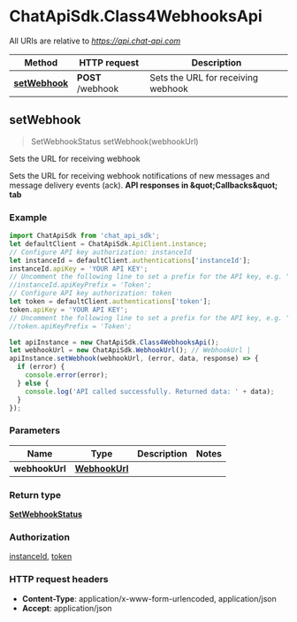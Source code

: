 # ChatApiSdk.Class4WebhooksApi

All URIs are relative to *https://api.chat-api.com*

Method | HTTP request | Description
------------- | ------------- | -------------
[**setWebhook**](Class4WebhooksApi.md#setWebhook) | **POST** /webhook | Sets the URL for receiving webhook



## setWebhook

> SetWebhookStatus setWebhook(webhookUrl)

Sets the URL for receiving webhook

Sets the URL for receiving webhook notifications of new messages and message delivery events (ack).  **API responses in \&quot;Callbacks\&quot; tab**

### Example

```javascript
import ChatApiSdk from 'chat_api_sdk';
let defaultClient = ChatApiSdk.ApiClient.instance;
// Configure API key authorization: instanceId
let instanceId = defaultClient.authentications['instanceId'];
instanceId.apiKey = 'YOUR API KEY';
// Uncomment the following line to set a prefix for the API key, e.g. "Token" (defaults to null)
//instanceId.apiKeyPrefix = 'Token';
// Configure API key authorization: token
let token = defaultClient.authentications['token'];
token.apiKey = 'YOUR API KEY';
// Uncomment the following line to set a prefix for the API key, e.g. "Token" (defaults to null)
//token.apiKeyPrefix = 'Token';

let apiInstance = new ChatApiSdk.Class4WebhooksApi();
let webhookUrl = new ChatApiSdk.WebhookUrl(); // WebhookUrl | 
apiInstance.setWebhook(webhookUrl, (error, data, response) => {
  if (error) {
    console.error(error);
  } else {
    console.log('API called successfully. Returned data: ' + data);
  }
});
```

### Parameters


Name | Type | Description  | Notes
------------- | ------------- | ------------- | -------------
 **webhookUrl** | [**WebhookUrl**](WebhookUrl.md)|  | 

### Return type

[**SetWebhookStatus**](SetWebhookStatus.md)

### Authorization

[instanceId](../README.md#instanceId), [token](../README.md#token)

### HTTP request headers

- **Content-Type**: application/x-www-form-urlencoded, application/json
- **Accept**: application/json

